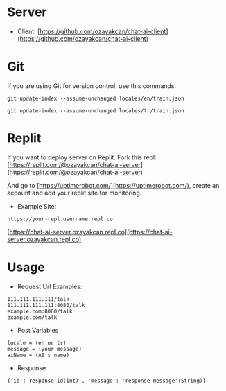 # Server

- Client: [https://github.com/ozayakcan/chat-ai-client](https://github.com/ozayakcan/chat-ai-client)

# Git
If you are using Git for version control, use this commands.
```
git update-index --assume-unchanged locales/en/train.json
```
```
git update-index --assume-unchanged locales/tr/train.json
```

# Replit
If you want to deploy server on Replit. Fork this repl: [https://replit.com/@ozayakcan/chat-ai-server](https://replit.com/@ozayakcan/chat-ai-server)

And go to [https://uptimerobot.com/](https://uptimerobot.com/), create an account and add your replit site for monitoring.

- Example Site:
```
https://your-repl.username.repl.co
```
[https://chat-ai-server.ozayakcan.repl.co](https://chat-ai-server.ozayakcan.repl.co)


# Usage

- Request Url Examples:
```
111.111.111.111/talk
111.111.111.111:8080/talk
example.com:8080/talk
example.com/talk
```

- Post Variables
```
locale = (en or tr)
message = (your message)
aiName = (AI's name)
```

- Response
```
{'id': response id(int) , 'message': 'response message'(String)}
```
